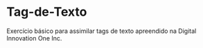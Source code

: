 # Tag-de-Texto
Exercício básico para assimilar tags de texto apreendido na Digital Innovation One Inc.
